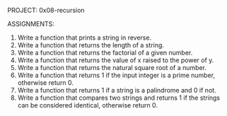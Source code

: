 PROJECT: 0x08-recursion

ASSIGNMENTS:  
1. Write a function that prints a string in reverse.
2.  Write a function that returns the length of a string.
3.  Write a function that returns the factorial of a given number.
4.  Write a function that returns the value of x raised to the power of y.
5.  Write a function that returns the natural square root of a number.
6.  Write a function that returns 1 if the input integer is a prime number, otherwise return 0.
7.  Write a function that returns 1 if a string is a palindrome and 0 if not.
8.  Write a function that compares two strings and returns 1 if the strings can be considered identical, otherwise return 0.

